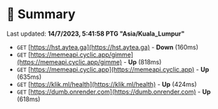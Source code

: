 # 📖 Summary
Last updated: **14/7/2023, 5:41:58 PTG "Asia/Kuala_Lumpur"**

- `GET` [https://hst.aytea.ga](https://hst.aytea.ga) - **Down** (160ms)
- `GET` [https://memeapi.cyclic.app/gimme](https://memeapi.cyclic.app/gimme) - **Up** (818ms)
- `GET` [https://memeapi.cyclic.app](https://memeapi.cyclic.app) - **Up** (635ms)
- `GET` [https://klik.ml/health](https://klik.ml/health) - **Up** (424ms)
- `GET` [https://dumb.onrender.com](https://dumb.onrender.com) - **Up** (618ms)

